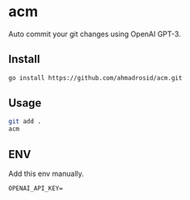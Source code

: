 # acm

Auto commit your git changes using OpenAI GPT-3.

## Install

```bash
go install https://github.com/ahmadrosid/acm.git
```

## Usage

```bash
git add .
acm
```

## ENV
Add this env manually.

```
OPENAI_API_KEY=
```
